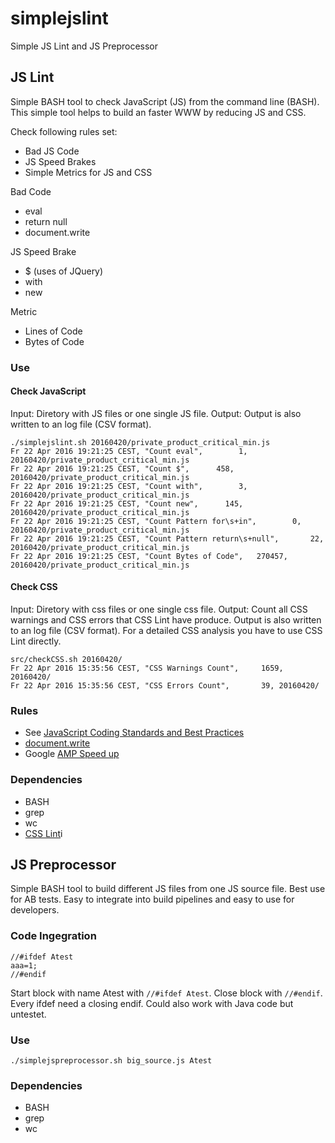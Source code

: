 # simplejslint
Simple JS Lint and JS Preprocessor

## JS Lint
Simple BASH tool to check JavaScript (JS) from the command line (BASH). This simple tool helps to build an faster WWW by reducing JS and CSS.

Check following rules set:
- Bad JS Code
- JS Speed Brakes
- Simple Metrics for JS and CSS

Bad Code
- eval
- return null
- document.write

JS Speed Brake
- $ (uses of JQuery)
- with
- new

Metric
- Lines of Code
- Bytes of Code


### Use
#### Check JavaScript
Input: Diretory with JS files or one single JS file.
Output: Output is also written to an log file (CSV format).
```
./simplejslint.sh 20160420/private_product_critical_min.js 
Fr 22 Apr 2016 19:21:25 CEST, "Count eval",        1, 20160420/private_product_critical_min.js
Fr 22 Apr 2016 19:21:25 CEST, "Count $",      458, 20160420/private_product_critical_min.js
Fr 22 Apr 2016 19:21:25 CEST, "Count with",        3, 20160420/private_product_critical_min.js
Fr 22 Apr 2016 19:21:25 CEST, "Count new",      145, 20160420/private_product_critical_min.js
Fr 22 Apr 2016 19:21:25 CEST, "Count Pattern for\s+in",        0, 20160420/private_product_critical_min.js
Fr 22 Apr 2016 19:21:25 CEST, "Count Pattern return\s+null",       22, 20160420/private_product_critical_min.js
Fr 22 Apr 2016 19:21:25 CEST, "Count Bytes of Code",   270457, 20160420/private_product_critical_min.js
```


#### Check CSS
Input: Diretory with css files or one single css file.
Output: Count all CSS warnings and CSS errors that CSS Lint have produce. Output is also written to an log file (CSV format). For a detailed CSS analysis you have to use CSS Lint directly.
```
src/checkCSS.sh 20160420/
Fr 22 Apr 2016 15:35:56 CEST, "CSS Warnings Count",     1659, 20160420/
Fr 22 Apr 2016 15:35:56 CEST, "CSS Errors Count",       39, 20160420/
```

### Rules
- See [JavaScript Coding Standards and Best Practices](https://github.com/stevekwan/best-practices/blob/master/javascript/best-practices.md)
- [document.write ](http://www.stevesouders.com/blog/2012/04/10/dont-docwrite-scripts/)
- Google [AMP Speed up](https://www.ampproject.org/docs/get_started/technical_overview.html)

### Dependencies
- BASH
- grep
- wc
- [CSS Lint](https://github.com/CSSLint/csslint/wiki)i


## JS Preprocessor
Simple BASH tool to build different JS files from one JS source file. Best use for AB tests. Easy to integrate into build pipelines and easy to use for developers.

### Code Ingegration
```
//#ifdef Atest
aaa=1;
//#endif
```
Start block with name Atest with `//#ifdef Atest`. Close block with `//#endif`. Every ifdef need a closing endif.
Could also work with Java code but untestet.

### Use
```
./simplejspreprocessor.sh big_source.js Atest
```

### Dependencies
- BASH
- grep
- wc

